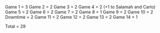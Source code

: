 Game 1 = 3
Game 2 = 2
Game 3 = 2
Game 4 = 2 (+1 to Salamah and Carlo)
Game 5 = 2
Game 6 = 2
Game 7 = 2
Game 8 = 1
Game 9 = 2
Game 10 = 2
Downtime = 2
Game 11 = 2
Game 12 = 2
Game 13 = 2
Game 14 = 1

Total = 29